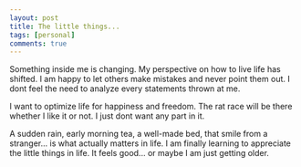 ```yaml
---
layout: post
title: The little things...
tags: [personal]
comments: true
---
```


Something inside me is changing. My perspective on how to live life has shifted. I am happy to let others make mistakes and never point them out. I dont feel the need to analyze every statements thrown at me.

I want to optimize life for happiness and freedom. The rat race will be there whether I like it or not. I just dont want any part in it. 

A sudden rain, early morning tea, a well-made bed, that smile from a stranger...  is what actually matters in life. I am finally learning to appreciate the little things in life. It feels good... or maybe I am just getting older.
